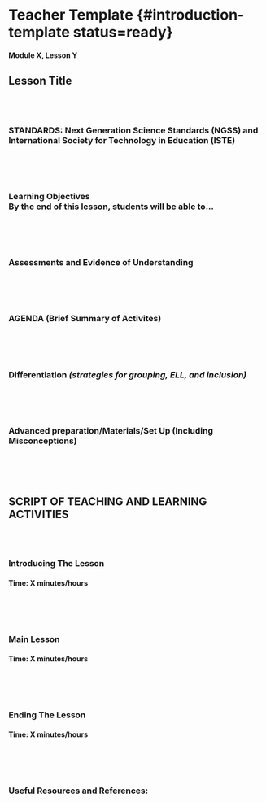 # Teacher Template {#introduction-template status=ready}

#### Module X, Lesson Y

## Lesson Title 
<br /> <br /> 

### STANDARDS: Next Generation Science Standards (NGSS) and International Society for Technology in Education (ISTE)
<br /> <br /> <br />

### Learning Objectives<br />By the end of this lesson, students will be able to...
<br /> <br /> <br /> 

### Assessments and Evidence of Understanding
<br /> <br /> <br />

### AGENDA (Brief Summary of Activites)
<br /> <br /> <br /> 

### Differentiation _(strategies for grouping, ELL, and inclusion)_
<br /> <br /> <br />

### Advanced preparation/Materials/Set Up (Including Misconceptions)
<br /> <br /> <br />

## SCRIPT OF TEACHING AND LEARNING ACTIVITIES 
<br /> <br /> 

### Introducing The Lesson
#### Time: X minutes/hours
<br /> <br /> <br /> 

### Main Lesson
#### Time: X minutes/hours
<br /> <br /> <br />

### Ending The Lesson
#### Time: X minutes/hours
<br /> <br /> <br />

### Useful Resources and References:
<br /> <br /> <br />